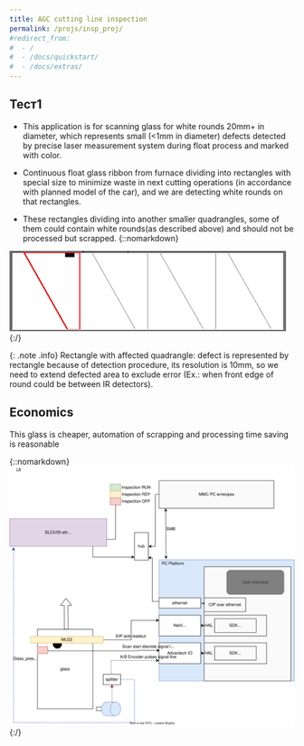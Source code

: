 ```yaml
---
title: AGC cutting line inspection
permalink: /projs/insp_proj/
#redirect_from:
#  - /
#  - /docs/quickstart/
#  - /docs/extras/
---
```


## Тест1
* This application is for scanning glass for white rounds 20mm+ in diameter, which represents small (<1mm in diameter) defects detected by precise laser measurement system during float process and marked with color.

* Continuous float glass ribbon from furnace dividing into rectangles with special size to minimize waste in next cutting operations (in accordance with planned model of the car), and we are detecting white rounds on that rectangles.

* These rectangles dividing into another smaller quadrangles, some of them could contain white rounds(as described above) and should not be processed but scrapped.
{::nomarkdown}
<img src="/img/rectangle.png">
{:/}

{: .note .info}
Rectangle with affected quadrangle: defect is represented by rectangle because of detection procedure, its resolution is 10mm, so we need to extend defected area to exclude error (Ex.: when front edge of round could be between IR detectors).

## Economics

This glass is cheaper, automation of scrapping and processing time saving is reasonable





{::nomarkdown}
<img src="/img/Inspection Platform Dataflow-schema.drawio.svg">
{:/}

